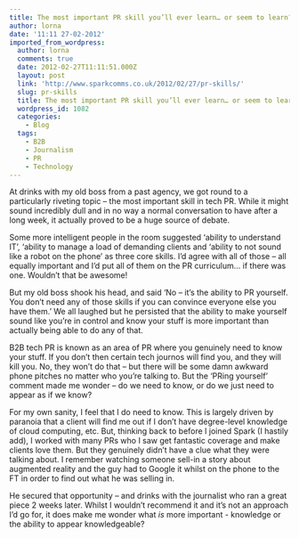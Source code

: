 ```yaml
---
title: The most important PR skill you’ll ever learn… or seem to learn?
author: lorna
date: '11:11 27-02-2012'
imported_from_wordpress:
  author: lorna
  comments: true
  date: 2012-02-27T11:11:51.000Z
  layout: post
  link: 'http://www.sparkcomms.co.uk/2012/02/27/pr-skills/'
  slug: pr-skills
  title: The most important PR skill you’ll ever learn… or seem to learn?
  wordpress_id: 1082
  categories:
    - Blog
  tags:
    - B2B
    - Journalism
    - PR
    - Technology
---
```


At drinks with my old boss from a past agency, we got round to a particularly riveting topic – the most important skill in tech PR. While it might sound incredibly dull and in no way a normal conversation to have after a long week, it actually proved to be a huge source of debate.

Some more intelligent people in the room suggested ‘ability to understand IT’, ‘ability to manage a load of demanding clients and ‘ability to not sound like a robot on the phone’ as three core skills. I’d agree with all of those – all equally important and I’d put all of them on the PR curriculum… if there was one. Wouldn’t that be awesome!

But my old boss shook his head, and said ‘No – it’s the ability to PR yourself. You don’t need any of those skills if you can convince everyone else you have them.’ We all laughed but he persisted that the ability to make yourself sound like you’re in control and know your stuff is more important than actually being able to do any of that.

B2B tech PR is known as an area of PR where you genuinely need to know your stuff. If you don’t then certain tech journos will find you, and they will kill you. No, they won’t do that – but there will be some damn awkward phone pitches no matter who you’re talking to. But the ‘PRing yourself’ comment made me wonder – do we need to know, or do we just need to appear as if we know?

For my own sanity, I feel that I do need to know. This is largely driven by paranoia that a client will find me out if I don’t have degree-level knowledge of cloud computing, etc. But, thinking back to before I joined Spark (I hastily add), I worked with many PRs who I saw get fantastic coverage and make clients love them. But they genuinely didn’t have a clue what they were talking about. I remember watching someone sell-in a story about augmented reality and the guy had to Google it whilst on the phone to the FT in order to find out what he was selling in.

He secured that opportunity – and drinks with the journalist who ran a great piece 2 weeks later. Whilst I wouldn’t recommend it and it’s not an approach I’d go for, it does make me wonder what _is_ more important - knowledge or the ability to appear knowledgeable?
